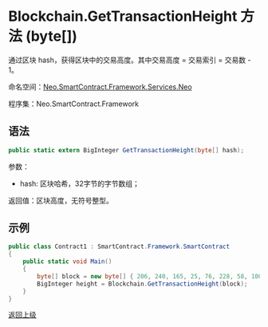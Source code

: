 # Blockchain.GetTransactionHeight 方法 (byte[])

通过区块 hash，获得区块中的交易高度。其中交易高度 = 交易索引 = 交易数 - 1。

命名空间：[Neo.SmartContract.Framework.Services.Neo](../../neo.md)

程序集：Neo.SmartContract.Framework

## 语法

```c#
public static extern BigInteger GetTransactionHeight(byte[] hash);
```
参数： 
- hash: 区块哈希，32字节的字节数组；

返回值：区块高度，无符号整型。

## 示例

```c#
public class Contract1 : SmartContract.Framework.SmartContract
{
    public static void Main()
    {
        byte[] block = new byte[] { 206, 240, 165, 25, 76, 228, 58, 100, 117, 184, 213, 171, 61, 96, 34, 234, 129, 116, 60, 232, 71, 11, 231, 143, 195, 123, 5, 190, 250, 182, 14, 152 };
        BigInteger height = Blockchain.GetTransactionHeight(block);
    }
}
```



[返回上级](../Blockchain.md)